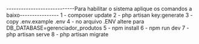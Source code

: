 ----------------------------Para habilitar o sistema aplique os comandos a baixo----------------
1 - composer update
2 - php artisan key:generate
3 - copy .env.example .env
4 - no arquivo .ENV altere para DB_DATABASE=gerenciador_produtos
5 - npm install
6 - npm run dev
7 - php artisan serve
8 - php artisan migrate
